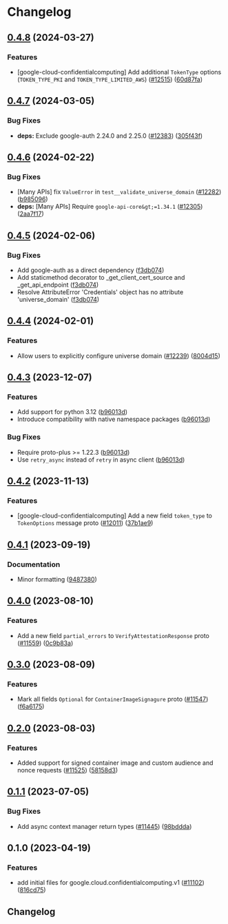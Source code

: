 # Changelog

## [0.4.8](https://github.com/googleapis/google-cloud-python/compare/google-cloud-confidentialcomputing-v0.4.7...google-cloud-confidentialcomputing-v0.4.8) (2024-03-27)


### Features

* [google-cloud-confidentialcomputing] Add additional `TokenType` options (`TOKEN_TYPE_PKI` and `TOKEN_TYPE_LIMITED_AWS`) ([#12515](https://github.com/googleapis/google-cloud-python/issues/12515)) ([60d87fa](https://github.com/googleapis/google-cloud-python/commit/60d87fab39cf9b19fee1679b52100310a42f19e5))

## [0.4.7](https://github.com/googleapis/google-cloud-python/compare/google-cloud-confidentialcomputing-v0.4.6...google-cloud-confidentialcomputing-v0.4.7) (2024-03-05)


### Bug Fixes

* **deps:** Exclude google-auth 2.24.0 and 2.25.0 ([#12383](https://github.com/googleapis/google-cloud-python/issues/12383)) ([305f43f](https://github.com/googleapis/google-cloud-python/commit/305f43f7d6293e3316248f421fdc19c5d8405c21))

## [0.4.6](https://github.com/googleapis/google-cloud-python/compare/google-cloud-confidentialcomputing-v0.4.5...google-cloud-confidentialcomputing-v0.4.6) (2024-02-22)


### Bug Fixes

* [Many APIs] fix `ValueError` in `test__validate_universe_domain` ([#12282](https://github.com/googleapis/google-cloud-python/issues/12282)) ([b985096](https://github.com/googleapis/google-cloud-python/commit/b985096d43add8214172ff993e00293e6c8757cb))
* **deps:** [Many APIs] Require `google-api-core&gt;=1.34.1` ([#12305](https://github.com/googleapis/google-cloud-python/issues/12305)) ([2aa7f17](https://github.com/googleapis/google-cloud-python/commit/2aa7f17a5fd4f2249260225db91fb0414d06eaa7))

## [0.4.5](https://github.com/googleapis/google-cloud-python/compare/google-cloud-confidentialcomputing-v0.4.4...google-cloud-confidentialcomputing-v0.4.5) (2024-02-06)


### Bug Fixes

* Add google-auth as a direct dependency ([f3db074](https://github.com/googleapis/google-cloud-python/commit/f3db074e7bbf505d5989e4c353461ab6bef4905c))
* Add staticmethod decorator to _get_client_cert_source and _get_api_endpoint ([f3db074](https://github.com/googleapis/google-cloud-python/commit/f3db074e7bbf505d5989e4c353461ab6bef4905c))
* Resolve AttributeError 'Credentials' object has no attribute 'universe_domain' ([f3db074](https://github.com/googleapis/google-cloud-python/commit/f3db074e7bbf505d5989e4c353461ab6bef4905c))

## [0.4.4](https://github.com/googleapis/google-cloud-python/compare/google-cloud-confidentialcomputing-v0.4.3...google-cloud-confidentialcomputing-v0.4.4) (2024-02-01)


### Features

* Allow users to explicitly configure universe domain ([#12239](https://github.com/googleapis/google-cloud-python/issues/12239)) ([8004d15](https://github.com/googleapis/google-cloud-python/commit/8004d15d9e6baa4dc5bc3f09d528e176d54d9ec5))

## [0.4.3](https://github.com/googleapis/google-cloud-python/compare/google-cloud-confidentialcomputing-v0.4.2...google-cloud-confidentialcomputing-v0.4.3) (2023-12-07)


### Features

* Add support for python 3.12 ([b96013d](https://github.com/googleapis/google-cloud-python/commit/b96013d2c31e3602bb885bf8d7296cc49c3a4642))
* Introduce compatibility with native namespace packages ([b96013d](https://github.com/googleapis/google-cloud-python/commit/b96013d2c31e3602bb885bf8d7296cc49c3a4642))


### Bug Fixes

* Require proto-plus &gt;= 1.22.3 ([b96013d](https://github.com/googleapis/google-cloud-python/commit/b96013d2c31e3602bb885bf8d7296cc49c3a4642))
* Use `retry_async` instead of `retry` in async client ([b96013d](https://github.com/googleapis/google-cloud-python/commit/b96013d2c31e3602bb885bf8d7296cc49c3a4642))

## [0.4.2](https://github.com/googleapis/google-cloud-python/compare/google-cloud-confidentialcomputing-v0.4.1...google-cloud-confidentialcomputing-v0.4.2) (2023-11-13)


### Features

* [google-cloud-confidentialcomputing] Add a new field `token_type` to `TokenOptions` message proto ([#12011](https://github.com/googleapis/google-cloud-python/issues/12011)) ([37b1ae9](https://github.com/googleapis/google-cloud-python/commit/37b1ae9e3a03e246d74da6cb3276d2b2d0d9135c))

## [0.4.1](https://github.com/googleapis/google-cloud-python/compare/google-cloud-confidentialcomputing-v0.4.0...google-cloud-confidentialcomputing-v0.4.1) (2023-09-19)


### Documentation

* Minor formatting ([9487380](https://github.com/googleapis/google-cloud-python/commit/94873808ece8059b07644a0a49dedf8e2906900a))

## [0.4.0](https://github.com/googleapis/google-cloud-python/compare/google-cloud-confidentialcomputing-v0.3.0...google-cloud-confidentialcomputing-v0.4.0) (2023-08-10)


### Features

* Add a new field `partial_errors` to `VerifyAttestationResponse` proto ([#11559](https://github.com/googleapis/google-cloud-python/issues/11559)) ([0c9b83a](https://github.com/googleapis/google-cloud-python/commit/0c9b83abfad6c66bc91008991b760118d1b70a01))

## [0.3.0](https://github.com/googleapis/google-cloud-python/compare/google-cloud-confidentialcomputing-v0.2.0...google-cloud-confidentialcomputing-v0.3.0) (2023-08-09)


### Features

* Mark all fields `Optional` for `ContainerImageSignagure` proto ([#11547](https://github.com/googleapis/google-cloud-python/issues/11547)) ([f6a6175](https://github.com/googleapis/google-cloud-python/commit/f6a617587e1591c6b3aaa6b41a901f40b95b0f73))

## [0.2.0](https://github.com/googleapis/google-cloud-python/compare/google-cloud-confidentialcomputing-v0.1.1...google-cloud-confidentialcomputing-v0.2.0) (2023-08-03)


### Features

* Added support for signed container image and custom audience and nonce requests ([#11525](https://github.com/googleapis/google-cloud-python/issues/11525)) ([58158d3](https://github.com/googleapis/google-cloud-python/commit/58158d397f71f41a3e7fd84203d2a859f9ec462a))

## [0.1.1](https://github.com/googleapis/google-cloud-python/compare/google-cloud-confidentialcomputing-v0.1.0...google-cloud-confidentialcomputing-v0.1.1) (2023-07-05)


### Bug Fixes

* Add async context manager return types ([#11445](https://github.com/googleapis/google-cloud-python/issues/11445)) ([98bddda](https://github.com/googleapis/google-cloud-python/commit/98bdddafc821e2fc6e86a31965da0c46899aa229))

## 0.1.0 (2023-04-19)


### Features

* add initial files for google.cloud.confidentialcomputing.v1 ([#11102](https://github.com/googleapis/google-cloud-python/issues/11102)) ([816cd75](https://github.com/googleapis/google-cloud-python/commit/816cd752bd8a354d82c19ec75dbb5f3056e2d480))

## Changelog

